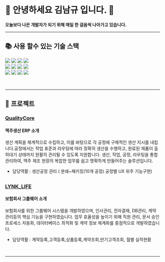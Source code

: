 # 🌟 안녕하세요 김남규 입니다. 🌟  


**오늘보다 나은 개발자가 되기 위해 매일 한 걸음씩 나아가고 있습니다.**


<hr/>

## 📚 사용 할수 있는 기술 스택  
<div align="lift"> 
  <img src="https://img.shields.io/badge/java-007396?style=for-the-badge&logo=java&logoColor=white">
  <img src="https://img.shields.io/badge/javascript-F7DF1E?style=for-the-badge&logo=javascript&logoColor=black"> 
  <img src="https://img.shields.io/badge/html5-E34F26?style=for-the-badge&logo=html5&logoColor=white"> 
  <img src="https://img.shields.io/badge/css-1572B6?style=for-the-badge&logo=css3&logoColor=white"> 
  <br> 
  <img src="https://img.shields.io/badge/oracle-F80000?style=for-the-badge&logo=oracle&logoColor=white"> 
  <img src="https://img.shields.io/badge/mysql-4479A1?style=for-the-badge&logo=mysql&logoColor=white"> 
  <img src="https://img.shields.io/badge/react-61DAFB?style=for-the-badge&logo=react&logoColor=black">
  <img src="https://img.shields.io/badge/Thymeleaf-005F0F?style=for-the-badge&logo=Thymeleaf&logoColor=white">
  <br>
  <img src="https://img.shields.io/badge/Node.js-339933?style=for-the-badge&logo=Node.js&logoColor=white">
  <img src="https://img.shields.io/badge/spring-6DB33F?style=for-the-badge&logo=spring&logoColor=white"> 
  <img src="https://img.shields.io/badge/github-181717?style=for-the-badge&logo=github&logoColor=white">
  <img src="https://img.shields.io/badge/git-F05032?style=for-the-badge&logo=git&logoColor=white">
</div>

<br/><hr/>

## 📂 프로젝트
### [QualityCore](https://github.com/rlaskarb/QualityCore)

#### 맥주생산 ERP 소개 
생산 계획을 체계적으로 수립하고, 이를 바탕으로 각 공정에 구체적인 생산 지시를 내립니다.공정에서는 작업 표준과 라우팅에 따라 정확히 생산을 수행하고,
완료된 제품이 출하대기 상태까지 원활히 관리될 수 있도록 지원합니다. 생산, 작업, 공정, 라우팅을 통합 관리하여, 맥주 제조 현장의 복잡한 업무를 쉽고 명확하게 만들어주는 솔루션입니다.

- 담당역활 : 생산공정 관리 ( 분쇄~패키징(10개 공정) 공정별 UX 위주 기능구현)

##

### [LYNK_LIFE](https://github.com/rlaskarb/LYNK_LIFE)

#### 보험회사 그룹웨어 소개
보험회사를 위한 그룹웨어 시스템을 개발하였으며, 인사관리, 전자결재, DB관리, 계약관리등의 핵심 기능을 구현하였습니다.
업무 효율성을 높이기 위해 직원 관리, 문서 승인 프로세스 자동화, 데이터베이스 최적화 및 계약 정보 체계화를 중점적으로 개발하였습니다. 

- 담당역활 : 계약등록,고객등록,상품등록,계약조회,만기고객조회, 월별 실적현황
  
<br/><hr/>

